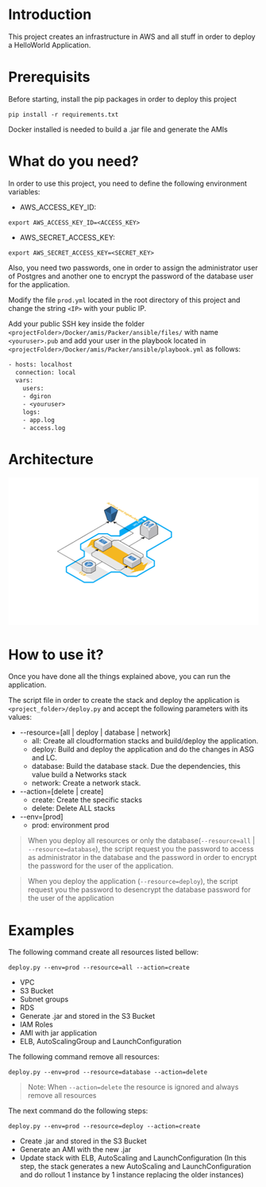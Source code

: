 # Introduction
This project creates an infrastructure in AWS and all stuff in order to deploy a HelloWorld Application.

# Prerequisits

Before starting, install the pip packages in order to deploy this project

```
pip install -r requirements.txt
```
Docker installed is needed to build a .jar file and generate the AMIs

# What do you need?

In order to use this project, you need to define the following environment variables:

- AWS_ACCESS_KEY_ID: 
```
export AWS_ACCESS_KEY_ID=<ACCESS_KEY>
```
- AWS_SECRET_ACCESS_KEY: 
```
export AWS_SECRET_ACCESS_KEY=<SECRET_KEY>
```

Also, you need two passwords, one in order to assign the administrator user of Postgres and another one to encrypt the password of the database user for the application.

Modify the file `prod.yml` located in the root directory of this project and change the string `<IP>` with your public IP.

Add your public SSH key inside the folder `<projectFolder>/Docker/amis/Packer/ansible/files/` with name `<youruser>.pub` and add your user in the playbook located in `<projectFolder>/Docker/amis/Packer/ansible/playbook.yml` as follows:

```
- hosts: localhost
  connection: local
  vars:
    users:
    - dgiron
    - <youruser>
    logs:
    - app.log
    - access.log
```

# Architecture

![alt text](https://raw.githubusercontent.com/danigiron/devops-test-helloworld-aws/master/images/architecture.png)

# How to use it?

Once you have done all the things explained above, you can run the application.

The script file in order to create the stack and deploy the application is `<project_folder>/deploy.py` and accept the following parameters with its values:

- --resource=[all | deploy | database | network]
    - all: Create all cloudformation stacks and build/deploy the application. 
    - deploy: Build and deploy the application and do the changes in ASG and LC.
    - database: Build the database stack. Due the dependencies, this value build a Networks stack
    - network: Create a network stack.
- --action=[delete | create]
    - create: Create the specific stacks
    - delete: Delete ALL stacks
- --env=[prod]
    - prod: environment prod

> When you deploy all resources or only the database(`--resource=all` | `--resource=database`), the script request you the password to access as administrator in the database and the password in order to encrypt the password for the user of the application.

> When you deploy the application (`--resource=deploy`), the script request you the password to desencrypt the database password for the user of the application

# Examples

The following command create all resources listed bellow:

```
deploy.py --env=prod --resource=all --action=create
```

- VPC
- S3 Bucket 
- Subnet groups
- RDS
- Generate .jar and stored in the S3 Bucket
- IAM Roles
- AMI with jar application
- ELB, AutoScalingGroup and LaunchConfiguration

The following command remove all resources:

```
deploy.py --env=prod --resource=database --action=delete
```
> Note: When `--action=delete` the resource is ignored and always remove all resources

The next command do the following steps:

```
deploy.py --env=prod --resource=deploy --action=create
```
- Create .jar and stored in the S3 Bucket
- Generate an AMI with the new .jar
- Update stack with ELB, AutoScaling and LaunchConfiguration (In this step, the stack generates a new AutoScaling and LaunchConfiguration and do rollout 1 instance by 1 instance replacing the older instances)



